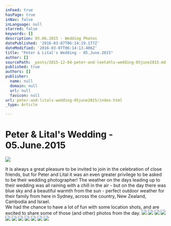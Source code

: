 ```yaml
---
inFeed: true
hasPage: true
inNav: false
inLanguage: null
starred: false
keywords: []
description: 05.06.2015 - Wedding Photos
datePublished: '2016-03-07T06:14:19.177Z'
dateModified: '2016-03-07T06:14:13.406Z'
title: "Peter & Lital's Wedding - 05.June.2015"
author: []
sourcePath: _posts/2015-12-04-peter-and-leetahls-wedding-05june2015.md
published: true
authors: []
publisher:
  name: null
  domain: null
  url: null
  favicon: null
url: peter-and-litals-wedding-05june2015/index.html
_type: Article

---
```

# Peter & Lital's Wedding - 05.June.2015
![](https://s3-us-west-2.amazonaws.com/the-grid-img/p/a14857199c8e62d3d22c10a190ed1f0697ff5447.jpg)

It is always a great pleasure to be invited to join in the celebration of close friends, but for Peter and Lital it was an even greater privilege to be asked to be their wedding photographer! The weather on the days leading up to their wedding was all raining with a chill in the air - but on the day there was blue sky and a beautiful warmth from the sun - perfect outdoor weather for their family from here in Sydney, across the country, New Zealand, Cambodia and Israel.  
We had the chance to have a lot of fun with some location shots, and are excited to share some of those (and other) photos from the day.
![](https://s3-us-west-2.amazonaws.com/the-grid-img/p/432e2e0d468d8d8057e4ac516bddd59e8740c424.png)
![](https://s3-us-west-2.amazonaws.com/the-grid-img/p/3774da64dc67fa1956ba92d43cdbc119fc5455e3.png)
![](https://s3-us-west-2.amazonaws.com/the-grid-img/p/3aa41848dd19cfce47a093842fd9e0196d48e2b7.png)
![](https://s3-us-west-2.amazonaws.com/the-grid-img/p/dab4c2df486b73f0ed9630d3ad624cb14d5c4279.png)
![](https://s3-us-west-2.amazonaws.com/the-grid-img/p/9e7a789c9a38dc3b6565635600ebd5b5332def01.png)
![](https://s3-us-west-2.amazonaws.com/the-grid-img/p/3e06ba2b23ef069c3895c119433673f2b01e33e8.png)
![](https://s3-us-west-2.amazonaws.com/the-grid-img/p/c754c5c528f010d42949a25f2ea09fe2a224bc21.png)
![](https://s3-us-west-2.amazonaws.com/the-grid-img/p/26c00dee3718ac7c386e757974f48dadc264285d.png)
![](https://s3-us-west-2.amazonaws.com/the-grid-img/p/69c95cfddf3fa73a9ea1e1368eb6d1687e0189b4.png)
![](https://s3-us-west-2.amazonaws.com/the-grid-img/p/aa36daf419d1c4a8a6b42cd4052cffeeb395be6c.png)
![](https://s3-us-west-2.amazonaws.com/the-grid-img/p/980fced8fd4f9ec4ca9750ca322d4073e24319ba.png)